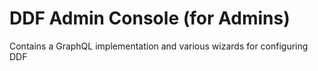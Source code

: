 # DDF Admin Console (for Admins)

Contains a GraphQL implementation and various wizards for configuring DDF
